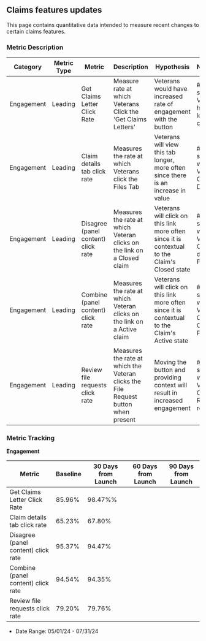 ## Claims features updates
This page contains quantitative data intended to measure recent changes to certain claims features.

### Metric Description

| Category | Metric Type | Metric | Description | Hypothesis | Numerator | Denominator 
| -------- | -------- | ---------- | ---------- | ---------- | -------| -------|
|Engagement|Leading|Get Claims Letter Click Rate| Measure rate at which Veterans Click the 'Get Claims Letters'|Veterans would have increased rate of engagement with the button |# of sessions Veterans has Clams letter and clicks it |# of sessions where Veteran has claims letter available |
|Engagement|Leading|Claim details tab click rate| Measures the rate at which Veterans click the Files Tab|Veterans will view this tab longer, more often since there is an increase in value| # of sessions where Veteran Clicks the Details tab| # of sessions where Veteran has files associated with the claim |
|Engagement|Leading|Disagree (panel content) click rate|Measures the rate at which Veteran clicks on the link on a Closed claim|Veterans will click on this link more often since it is contextual to the Claim's Closed state| # of sessions where Veteran Clicks disagree Panel |# of session where Veteran sees disagree Panel  |
|Engagement|Leading|Combine (panel content) click rate|Measures the rate at which Veteran clicks on the link on a Active claim|Veterans will click on this link more often since it is contextual to the Claim's Active state|# of sessions where Veteran Clicks Combine Panel  |# of session where Veteran sees Combine Panel  |
|Engagement|Leading|Review file requests click rate|Measures the rate at which the Veteran clicks the File Request button when present|Moving the button and providing context will result in increased engagement| # of sessions where Veteran Clicks Review file request  |# of session where Veteran sees Review file request  |


### Metric Tracking
**Engagement** 

| Metric | Baseline | 30 Days from Launch | 60 Days from Launch | 90 Days from Launch |
| -------- | -------- | ---------- | -----------------| -----------------| 
|Get Claims Letter Click Rate |85.96%|98.47%%|||
|Claim details tab click rate|65.23%|67.80%|||
|Disagree (panel content) click rate|95.37%|94.47%|||
|Combine (panel content) click rate|94.54%|94.35%||
|Review file requests click rate|79.20%|79.76%||

* Date Range: 05/01/24 - 07/31/24

